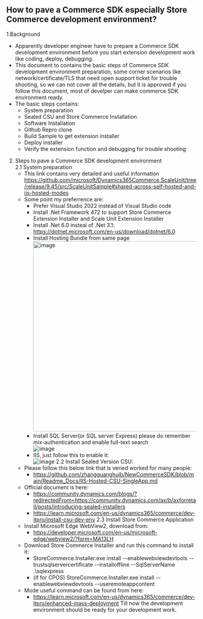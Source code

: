 ## How to pave a Commerce SDK especially Store Commerce development environment?

1.Background<br/>
   * Apparently developer engineer have to prepare a Commerce SDK development environment before you start extension development work like coding,  deploy, debugging.
   * This document to contains the basic steps of Commerce SDK development environment preparation, some corner scenarios like network/certificate/TLS that need open support ticket for trouble shooting,  so we can not cover all the details, but it is approved if you follow this document, most of develper can make commerce SDK  environment ready.
   * The basic steps contains:
       + System preparation
       + Sealed CSU  and Store Commerce Installation
       + Software Installation
       + Github Repro clone
       + Build Sample to get extension installer
       + Deploy installer
       + Verify the extension function and debugging for trouble shooting

2.  Steps to pave a Commerce SDK development environment<br/>
   2.1 System preparation
       + This link contains very detailed and useful information https://github.com/microsoft/Dynamics365Commerce.ScaleUnit/tree/release/9.45/src/ScaleUnitSample#shared-across-self-hosted-and-iis-hosted-modes
       + Some point my preferrence are:
           + Prefer Visual Studio 2022  instead of Visual Studio code
           + Install .Net Framework 472 to support Store Commerce Extension  Installer and Scale Unit Extension Installer
           + Install .Net 6.0 insteal of .Net 3.1:  https://dotnet.microsoft.com/en-us/download/dotnet/6.0
           + Install Hosting Bundle from same page<br/>
           <img width="502" alt="image" src="https://github.com/zhangguanghuib/NewCommerceSDK/assets/14832260/7540e0d1-280c-4875-ba9a-ad0777f57128"><br/>
           + Install SQL Server(or SQL server Express) please do remember mix-authentication and enable full-text search<br/>
               ![image](https://github.com/zhangguanghuib/NewCommerceSDK/assets/14832260/f1094e7b-5238-4305-b2ae-72b75112bef3)<br/>
           + IIS, just follow this to enable it:<br/>
             ![image](https://github.com/zhangguanghuib/NewCommerceSDK/assets/14832260/37f38d6e-6ad1-459b-89d0-fc45f79d11cd)
   2.2 Install Sealed Version CSU:<br/>
       * Please follow this below link that is veried worked for many people: <br/>
           + https://github.com/zhangguanghuib/NewCommerceSDK/blob/main/Readme_Docs/IIS-Hosted-CSU-SingleApp.md <br/>
       * Official document is here:<br/>
           + https://community.dynamics.com/blogs/?redirectedFrom=https://community.dynamics.com/ax/b/axforretail/posts/introducing-sealed-installers
           + https://learn.microsoft.com/en-us/dynamics365/commerce/dev-itpro/install-csu-dev-env
  2.3 Install Store Commerce Application<br/>
      * Install Microsoft Edge WebView2, download from:
          + https://developer.microsoft.com/en-us/microsoft-edge/webview2/?form=MA13LH
      * Download Store Commerce Installer and run this command to install it:
          + StoreCommerce.Installer.exe install --enablewebviewdevtools --trustsqlservercertificate --installoffline --SqlServerName .\sqlexpress
          + (if for CPOS) StoreCommerce.Installer.exe install --enablewebviewdevtools --useremoteappcontent
      * Mode useful command can be found from here:
          + https://learn.microsoft.com/en-us/dynamics365/commerce/dev-itpro/enhanced-mass-deployment
      Till now the development environment should be ready for your development work.    

          

